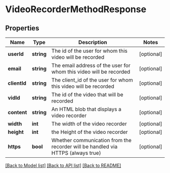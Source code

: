 # VideoRecorderMethodResponse

## Properties
Name | Type | Description | Notes
------------ | ------------- | ------------- | -------------
**userId** | **string** | The id of the user for whom this video will be recorded | [optional] 
**email** | **string** | The email address of the user for whom this video will be recorded | [optional] 
**clientId** | **string** | The client_id of the user for whom this video will be recorded | [optional] 
**vidId** | **string** | The id of the video that will be recorded | [optional] 
**content** | **string** | An HTML blob that displays a video recorder | [optional] 
**width** | **int** | The width of the video recorder | [optional] 
**height** | **int** | the Height of the video recorder | [optional] 
**https** | **bool** | Whether communication from the recorder will be handled via HTTPS (always true) | [optional] 

[[Back to Model list]](../README.md#documentation-for-models) [[Back to API list]](../README.md#documentation-for-api-endpoints) [[Back to README]](../README.md)



